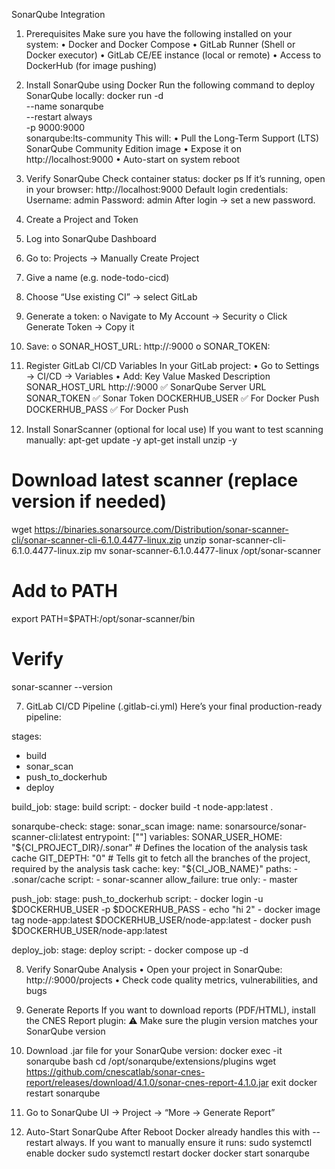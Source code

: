SonarQube Integration
1. Prerequisites
Make sure you have the following installed on your system:
•	Docker and Docker Compose
•	GitLab Runner (Shell or Docker executor)
•	GitLab CE/EE instance (local or remote)
•	Access to DockerHub (for image pushing)

2. Install SonarQube using Docker
Run the following command to deploy SonarQube locally:
docker run -d \
  --name sonarqube \
  --restart always \
  -p 9000:9000 \
  sonarqube:lts-community
This will:
•	Pull the Long-Term Support (LTS) SonarQube Community Edition image
•	Expose it on http://localhost:9000
•	Auto-start on system reboot

3. Verify SonarQube
Check container status:
docker ps
If it’s running, open in your browser:
http://localhost:9000
Default login credentials:
Username: admin
Password: admin
After login → set a new password.

4. Create a Project and Token
1.	Log into SonarQube Dashboard
2.	Go to: Projects → Manually Create Project
3.	Give a name (e.g. node-todo-cicd)
4.	Choose “Use existing CI” → select GitLab
5.	Generate a token:
o	Navigate to My Account → Security
o	Click Generate Token → Copy it
6.	Save:
o	SONAR_HOST_URL: http://<your-server-ip>:9000
o	SONAR_TOKEN: <your-generated-token>

5. Register GitLab CI/CD Variables
In your GitLab project:
•	Go to Settings → CI/CD → Variables
•	Add:
Key	Value	Masked	Description
SONAR_HOST_URL	http://<your-server-ip>:9000	✅	SonarQube Server URL
SONAR_TOKEN	<generated-token>	✅	Sonar Token
DOCKERHUB_USER	<your-dockerhub-username>	✅	For Docker Push
DOCKERHUB_PASS	<your-dockerhub-password>	✅	For Docker Push
6. Install SonarScanner (optional for local use)
If you want to test scanning manually:
apt-get update -y
apt-get install unzip -y

# Download latest scanner (replace version if needed)
wget https://binaries.sonarsource.com/Distribution/sonar-scanner-cli/sonar-scanner-cli-6.1.0.4477-linux.zip
unzip sonar-scanner-cli-6.1.0.4477-linux.zip
mv sonar-scanner-6.1.0.4477-linux /opt/sonar-scanner

# Add to PATH
export PATH=$PATH:/opt/sonar-scanner/bin

# Verify
sonar-scanner --version










7. GitLab CI/CD Pipeline (.gitlab-ci.yml)
Here’s your final production-ready pipeline:

stages:
  - build
  - sonar_scan
  - push_to_dockerhub
  - deploy

build_job:
  stage: build
  script:
    - docker build -t node-app:latest .

sonarqube-check:
  stage: sonar_scan
  image: 
    name: sonarsource/sonar-scanner-cli:latest
    entrypoint: [""]
  variables:
    SONAR_USER_HOME: "${CI_PROJECT_DIR}/.sonar"  # Defines the location of the analysis task cache
    GIT_DEPTH: "0"  # Tells git to fetch all the branches of the project, required by the analysis task
  cache:
    key: "${CI_JOB_NAME}"
    paths:
      - .sonar/cache
  script: 
    - sonar-scanner
  allow_failure: true
  only:
    - master

push_job:
  stage: push_to_dockerhub
  script:
    - docker login -u $DOCKERHUB_USER -p $DOCKERHUB_PASS
    - echo "hi 2"
    - docker image tag node-app:latest $DOCKERHUB_USER/node-app:latest
    - docker push $DOCKERHUB_USER/node-app:latest

deploy_job:
  stage: deploy
  script:
    - docker compose up -d


8. Verify SonarQube Analysis
•	Open your project in SonarQube:
http://<your-server-ip>:9000/projects
•	Check code quality metrics, vulnerabilities, and bugs

9. Generate Reports
If you want to download reports (PDF/HTML), install the CNES Report plugin:
⚠️ Make sure the plugin version matches your SonarQube version
1.	Download .jar file for your SonarQube version:
docker exec -it sonarqube bash
cd /opt/sonarqube/extensions/plugins
wget https://github.com/cnescatlab/sonar-cnes-report/releases/download/4.1.0/sonar-cnes-report-4.1.0.jar
exit
docker restart sonarqube
2.	Go to SonarQube UI → Project → “More → Generate Report”

10. Auto-Start SonarQube After Reboot
Docker already handles this with --restart always.
If you want to manually ensure it runs:
sudo systemctl enable docker
sudo systemctl restart docker
docker start sonarqube

